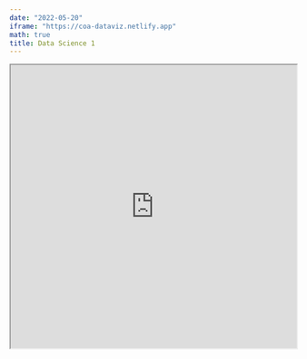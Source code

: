 ```yaml
---
date: "2022-05-20"
iframe: "https://coa-dataviz.netlify.app"
math: true
title: Data Science 1
---
```


<iframe src="https://coa-dataviz.netlify.app/" width = "100%" height = "500"  title="Data Science 1 - Data Visualization"></iframe>



